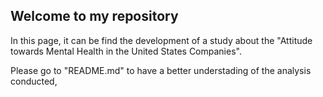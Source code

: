 ## Welcome to my repository

In this page, it can be find the development of a study about the "Attitude towards Mental Health in the United States Companies".

Please go to "README.md" to have a better understading of the analysis conducted,




